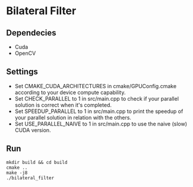 # Bilateral Filter

## Dependecies

- Cuda
- OpenCV

## Settings

- Set CMAKE_CUDA_ARCHITECTURES in cmake/GPUConfig.cmake according to your device compute capability.
- Set CHECK_PARALLEL to 1 in src/main.cpp to check if your parallel solution is correct when it's completed.
- Set SPEEDUP_PARALLEL to 1 in src/main.cpp to print the speedup of your parallel solution in relation with the others.
- Set USE_PARALLEL_NAIVE to 1 in src/main.cpp to use the naive (slow) CUDA version.

## Run

```
mkdir build && cd build
cmake ..
make -j8
./bilateral_filter
```
